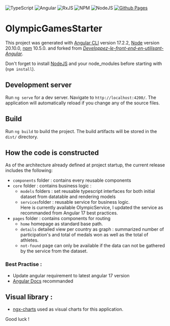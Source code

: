 ![TypeScript](https://img.shields.io/badge/typescript-%23007ACC.svg?style=for-the-badge&logo=typescript&logoColor=white)
![Angular](https://img.shields.io/badge/angular-%23DD0031.svg?style=for-the-badge&logo=angular&logoColor=white)
![RxJS](https://img.shields.io/badge/rxjs-%23B7178C.svg?style=for-the-badge&logo=reactivex&logoColor=white)
![NPM](https://img.shields.io/badge/NPM-%23CB3837.svg?style=for-the-badge&logo=npm&logoColor=white)
![NodeJS](https://img.shields.io/badge/node.js-6DA55F?style=for-the-badge&logo=node.js&logoColor=white)
[![Github Pages](https://img.shields.io/badge/github%20pages-121013?style=for-the-badge&logo=github&logoColor=white)](https://github.com/Mathieu-Hallez/Developpez-le-front-end-en-utilisant-Angular)


# OlympicGamesStarter

This project was generated with [Angular CLI](https://github.com/angular/angular-cli) version 17.2.2, [Node](https://nodejs.org/en/) version 20.10.0, [npm](https://www.npmjs.com/package/npm) 10.5.0. and forked from *[Developpez-le-front-end-en-utilisant-Angular](https://github.com/OpenClassrooms-Student-Center/Developpez-le-front-end-en-utilisant-Angular)*.

Don't forget to install [NodeJS](https://nodejs.org/fr) and your node_modules before starting with (`npm install`).

## Development server

Run `ng serve` for a dev server. Navigate to `http://localhost:4200/`. The application will automatically reload if you change any of the source files.

## Build

Run `ng build` to build the project. The build artifacts will be stored in the `dist/` directory.


## How the code is constructed

As of the architecture already defined at project startup, the current release includes the following:

- `components` folder : contains every reusable components
- `core` folder : contains business logic :
  - `models` folders : set reusable typescript interfaces for both initial dataset from datatable and rendering models
  - `services`folder : reusable service for business logic. <br>
  Here is currently available OlympicService, I updated the service as recommanded from Angular 17 best practices.
- `pages` folder : contains components for routing
  - `home` homepage as standard base path.
  - `details` detailed view per country as graph : summarized number of participation's and total of medals won as well as the total of athletes.
  - `not-found` page can only be available if the data can not be gathered by the service from the dataset.


### Best Practise :
* Update angular requirement to latest angular 17 version
* [Angular Docs](https://angular.io/docs) recommanded

## Visual library :
* [ngx-charts](https://swimlane.gitbook.io/ngx-charts/) used as visual charts for this application. <br>

Good luck !
